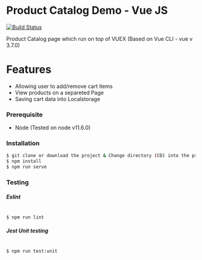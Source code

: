 # Product Catalog Demo - Vue JS

[![Build Status](https://travis-ci.org/joemccann/dillinger.svg?branch=master)](https://travis-ci.org/joemccann/dillinger)

Product Catalog page which run on top of VUEX (Based on Vue CLI - vue v 3.7.0)

# Features

- Allowing user to add/remove cart items
- View products on a separeted Page
- Saving cart data into Localstorage

### Prerequisite

- Node (Tested on node v11.6.0)

### Installation

```sh
$ git clone or download the project & Change directory (CD) into the project directory
$ npm install
$ npm run serve
```

### Testing

##### Eslint

#

```sh
$ npm run lint
```

##### Jest Unit testing

#

```sh
$ npm run test:unit
```

